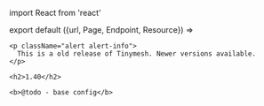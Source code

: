 import React from 'react'

export default ({url, Page, Endpoint, Resource}) =>
  <Resource resource="config/1.40" url={url} name="1.40" siblings={true}>

    <p className="alert alert-info">
      This is a old release of Tinymesh. Newer versions available.
    </p>

    <h2>1.40</h2>

    <b>@todo - base config</b>
  </Resource>
